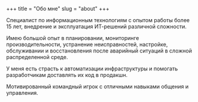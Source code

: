 +++
title = "Обо мне"
slug = "about"
+++

Специалист по информационным технологиям с опытом работы более 15 лет, внедрение и эксплуатация ИТ-решений различной сложности.

Имею большой опыт в планировании, мониторинге производительности, устранение неисправностей, настройке, обслуживании и восстановления после аварийный ситуаций в сложной распределенной среде.

У меня есть страсть к автоматизации инфраструктуры и помогать разработчикам доставлять их код в продакшн.

Мотивированный командный игрок с отличными навыками общения и управления.

